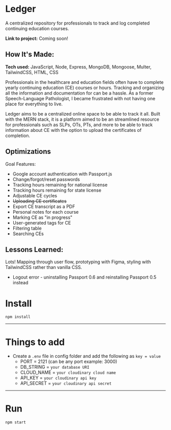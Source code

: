 # Ledger

A centralized repository for professionals to track and log completed continuing education courses.

**Link to project:** Coming soon!

<!-- ![alt tag](http://placecorgi.com/1200/650) -->

## How It's Made:

**Tech used:** JavaScript, Node, Express, MongoDB, Mongoose, Multer, TailwindCSS, HTML, CSS

Professionals in the healthcare and education fields often have to complete yearly continuing education (CE) courses or hours. Tracking and organizing all the information and documentation for can be a hassle. As a former Speech-Language Pathologist, I became frustrated with not having one place for everything to live.

Ledger aims to be a centralized online space to be able to track it all. Built with the MERN stack, it is a platform aimed to be an streamlined resource for professionals such as SLPs, OTs, PTs, and more to be able to track information about CE with the option to upload the certificates of completion.

## Optimizations

Goal Features:

+ Google account authentication with Passport.js
+ Change/forgot/reset passwords
+ Tracking hours remaining for national license
+ Tracking hours remaining for state license
+ Adjustable CE cycles
+ ~~Uploading CE certificates~~
+ Export CE transcript as a PDF
+ Personal notes for each course
+ Marking CE as "in progress"
+ User-generated tags for CE
+ Filtering table
+ Searching CEs

## Lessons Learned:

Lots! Mapping through user flow, prototyping with Figma, styling with TailwindCSS rather than vanilla CSS.
- Logout error - uninstalling Passport 0.6 and reinstalling Passport 0.5 instead


# Install

`npm install`

---

# Things to add

- Create a `.env` file in config folder and add the following as `key = value`
  - PORT = 2121 (can be any port example: 3000)
  - DB_STRING = `your database URI`
  - CLOUD_NAME = `your cloudinary cloud name`
  - API_KEY = `your cloudinary api key`
  - API_SECRET = `your cloudinary api secret`

---

# Run

`npm start`
